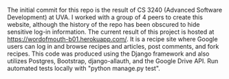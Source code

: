 The initial commit for this repo is the result of CS 3240 (Advanced Software Development) at UVA. I worked with a group of 4 peers to create this website, although the history of the repo has been obscured to hide sensitive log-in information. The current result of this project is hosted at https://wordofmouth-b01.herokuapp.com/. It is a recipe site where Google users can log in and browse recipes and articles, post comments, and fork recipes. This code was produced using the Django framework and also utilizes Postgres, Bootstrap, django-allauth, and the Google Drive API. Run automated tests locally with "python manage.py test".

